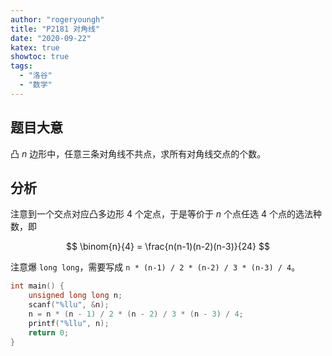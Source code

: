 ```yaml
---
author: "rogeryoungh"
title: "P2181 对角线"
date: "2020-09-22"
katex: true
showtoc: true
tags:
  - "洛谷"
  - "数学"
---
```


## 题目大意

凸 $n$ 边形中，任意三条对角线不共点，求所有对角线交点的个数。

## 分析

注意到一个交点对应凸多边形 $4$ 个定点，于是等价于 $n$ 个点任选 $4$ 个点的选法种数，即

$$
\binom{n}{4} = \frac{n(n-1)(n-2)(n-3)}{24}
$$

注意爆 `long long`，需要写成 `n * (n-1) / 2 * (n-2) / 3 * (n-3) / 4`。

```cpp
int main() {
	unsigned long long n;
	scanf("%llu", &n);
	n = n * (n - 1) / 2 * (n - 2) / 3 * (n - 3) / 4;
	printf("%llu", n);
	return 0;
}
```
